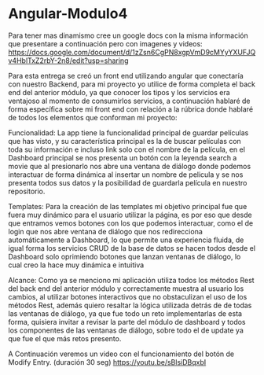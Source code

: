 # Angular-Modulo4

Para tener mas dinamismo cree un google docs con la misma información que presentare a continuación pero con imagenes y videos:
https://docs.google.com/document/d/1zZsn6CgPN8xgpVmD9cMYyYXUFJQv4HblTxZ2rbY-2n8/edit?usp=sharing

Para esta entrega se creó un front end utilizando angular que conectaría con nuestro Backend, para mi proyecto yo utilice de forma completa el back end del anterior módulo, ya que conocer los tipos y los servicios era ventajoso al momento de consumirlos servicios, a continuación hablaré de forma específica sobre mi front end con relación a la rúbrica donde hablaré de todos los elementos que conforman mi proyecto:

Funcionalidad:  La app tiene la funcionalidad principal de guardar películas que has visto, y su característica principal es la de buscar películas con toda su información e incluso link solo con el nombre de la película, en el Dashboard principal se nos presenta un botón con la leyenda search a movie que al presionarlo nos abre una ventana de diálogo donde podemos interactuar de forma dinámica al insertar un nombre de pelicula y se nos presenta todos sus datos y la posibilidad de guardarla película en nuestro repositorio.


Templates: Para la creación de las templates mi objetivo principal fue que fuera muy dinámico para el usuario utilizar la página, es por eso que desde que entramos vemos botones con los que podemos interactuar, como el de login que nos abre ventana de diálogo que nos redirecciona automáticamente a Dashboard, lo que permite una experiencia fluida, de igual forma los servicios CRUD de la base de datos se hacen todos desde el Dashboard solo oprimiendo botones que lanzan ventanas de diálogo, lo cual creo la hace muy dinámica e intuitiva


Alcance: Como ya se menciono mi aplicación utiliza todos los métodos Rest del back end del anterior módulo y correctamente muestra al usuario los cambios, al utilizar botones interactivos que no obstaculizan el uso de los métodos Rest, además quiero resaltar la lógica utilizada detrás de de todas las ventanas de diálogo, ya que fue todo un reto implementarlas de esta forma, quisiera invitar a revisar la parte del módulo de dashboard y todos los componentes de las ventanas de diálogo, sobre todo el de update ya que fue el que más retos presento.

A Continuación veremos un video con el funcionamiento del botón de Modify Entry. (duración 30 seg)
https://youtu.be/sBlsiDBqxbI










 
